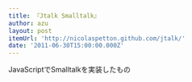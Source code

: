 ```yaml
---
title: 『Jtalk Smalltalk』
author: azu
layout: post
itemUrl: 'http://nicolaspetton.github.com/jtalk/'
date: '2011-06-30T15:00:00.000Z'
---
```

JavaScriptでSmalltalkを実装したもの
